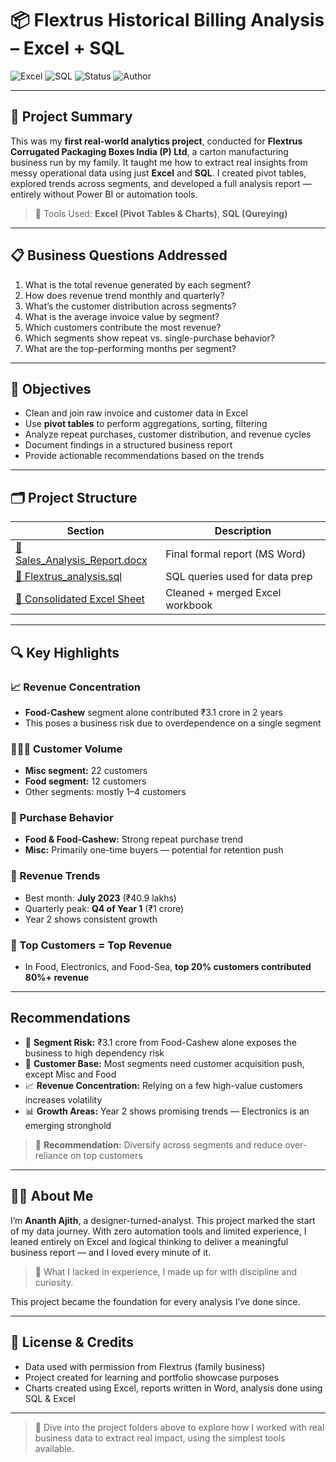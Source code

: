 # 📦 Flextrus Historical Billing Analysis – Excel + SQL

![Excel](https://img.shields.io/badge/Tool-Excel-green?logo=microsoft-excel)
![SQL](https://img.shields.io/badge/Database-SQL-blue?logo=mysql)
![Status](https://img.shields.io/badge/Project-Completed-brightgreen)
![Author](https://img.shields.io/badge/Built%20by-Ananth%20Ajith-lightgrey)

---

## 🧠 Project Summary

This was my **first real-world analytics project**, conducted for **Flextrus Corrugated Packaging Boxes India (P) Ltd**, a carton manufacturing business run by my family. It taught me how to extract real insights from messy operational data using just **Excel** and **SQL**. I created pivot tables, explored trends across segments, and developed a full analysis report — entirely without Power BI or automation tools.

> 📌 Tools Used: **Excel (Pivot Tables & Charts)**, **SQL (Qureying)**

---

## 📋 Business Questions Addressed

1. What is the total revenue generated by each segment?  
2. How does revenue trend monthly and quarterly?  
3. What’s the customer distribution across segments?  
4. What is the average invoice value by segment?  
5. Which customers contribute the most revenue?  
6. Which segments show repeat vs. single-purchase behavior?  
7. What are the top-performing months per segment?

---

## 🎯 Objectives

- Clean and join raw invoice and customer data in Excel  
- Use **pivot tables** to perform aggregations, sorting, filtering  
- Analyze repeat purchases, customer distribution, and revenue cycles  
- Document findings in a structured business report  
- Provide actionable recommendations based on the trends

---

## 🗂️ Project Structure

| Section | Description |
|---------|-------------|
| [📄 Sales_Analysis_Report.docx](./docs/Sales_Analysis_Report.docx) | Final formal report (MS Word) |
| [🧾 Flextrus_analysis.sql](./sql/Flextrus_analysis.sql) | SQL queries used for data prep |
| [📂 Consolidated Excel Sheet](./data/Flextrus%20Final%20Consolidated%20sheet.xlsx) | Cleaned + merged Excel workbook |

---

## 🔍 Key Highlights

### 📈 Revenue Concentration
- **Food-Cashew** segment alone contributed ₹3.1 crore in 2 years  
- This poses a business risk due to overdependence on a single segment

### 🧑‍🤝‍🧑 Customer Volume
- **Misc segment:** 22 customers  
- **Food segment:** 12 customers  
- Other segments: mostly 1–4 customers

### 🔁 Purchase Behavior
- **Food & Food-Cashew:** Strong repeat purchase trend  
- **Misc:** Primarily one-time buyers — potential for retention push

### 📅 Revenue Trends
- Best month: **July 2023** (₹40.9 lakhs)  
- Quarterly peak: **Q4 of Year 1** (₹1 crore)  
- Year 2 shows consistent growth

### 🥇 Top Customers = Top Revenue
- In Food, Electronics, and Food-Sea, **top 20% customers contributed 80%+ revenue**

---

## Recommendations

- 🧠 **Segment Risk:** ₹3.1 crore from Food-Cashew alone exposes the business to high dependency risk  
- 👥 **Customer Base:** Most segments need customer acquisition push, except Misc and Food  
- 📈 **Revenue Concentration:** Relying on a few high-value customers increases volatility  
- 📊 **Growth Areas:** Year 2 shows promising trends — Electronics is an emerging stronghold  

> 🔄 **Recommendation:** Diversify across segments and reduce over-reliance on top customers 

---

## 🙋‍♂️ About Me

I’m **Ananth Ajith**, a designer-turned-analyst. This project marked the start of my data journey. With zero automation tools and limited experience, I leaned entirely on Excel and logical thinking to deliver a meaningful business report — and I loved every minute of it.

> 🔧 What I lacked in experience, I made up for with discipline and curiosity.

This project became the foundation for every analysis I’ve done since.

---

## 📄 License & Credits

- Data used with permission from Flextrus (family business)  
- Project created for learning and portfolio showcase purposes  
- Charts created using Excel, reports written in Word, analysis done using SQL & Excel

---

> 🚀 Dive into the project folders above to explore how I worked with real business data to extract real impact, using the simplest tools available.
